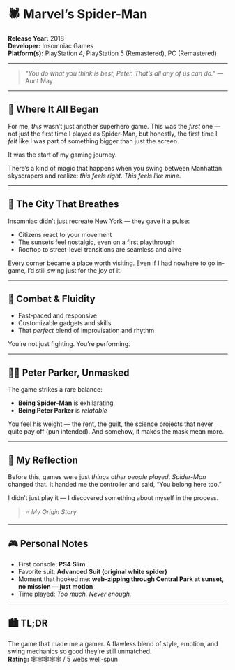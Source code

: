 # 🕷️ Marvel’s Spider-Man

**Release Year:** 2018  
**Developer:** Insomniac Games  
**Platform(s):** PlayStation 4, PlayStation 5 (Remastered), PC (Remastered)

---

> _"You do what you think is best, Peter. That’s all any of us can do."_ — Aunt May

---

## 🧵 Where It All Began

For me, *this* wasn’t just another superhero game. This was the *first* one — not just the first time I played as Spider-Man, but honestly, the first time I *felt* like I was part of something bigger than just the screen.

It was the start of my gaming journey.

There’s a kind of magic that happens when you swing between Manhattan skyscrapers and realize: *this feels right*. *This feels like mine*.

---

## 🗽 The City That Breathes

Insomniac didn’t just recreate New York — they gave it a pulse:
- Citizens react to your movement  
- The sunsets feel nostalgic, even on a first playthrough  
- Rooftop to street-level transitions are seamless and alive  

Every corner became a place worth visiting. Even if I had nowhere to go in-game, I’d still swing just for the joy of it.

---

## 🤺 Combat & Fluidity

- Fast-paced and responsive  
- Customizable gadgets and skills  
- That *perfect* blend of improvisation and rhythm  

You’re not just fighting. You’re performing.

---

## 🧑‍🔬 Peter Parker, Unmasked

The game strikes a rare balance:  
- **Being Spider-Man** is exhilarating  
- **Being Peter Parker** is *relatable*  

You feel his weight — the rent, the guilt, the science projects that never quite pay off (pun intended). And somehow, it makes the mask mean more.

---

## 🧠 My Reflection

Before this, games were just *things other people played*. *Spider-Man* changed that. It handed me the controller and said, “You belong here too.”

I didn’t just play it — I discovered something about myself in the process.

> ⭐ *My Origin Story*

---

## 🎮 Personal Notes

- First console: **PS4 Slim**  
- Favorite suit: **Advanced Suit (original white spider)**  
- Moment that hooked me: **web-zipping through Central Park at sunset, no mission — just motion**  
- Time played: *Too much. Never enough.*

---

## 🏙️ TL;DR

The game that made me a gamer. A flawless blend of style, emotion, and swing mechanics so good they’re still unmatched.  
**Rating:** 🕸️🕸️🕸️🕸️🕸️ / 5 webs well-spun